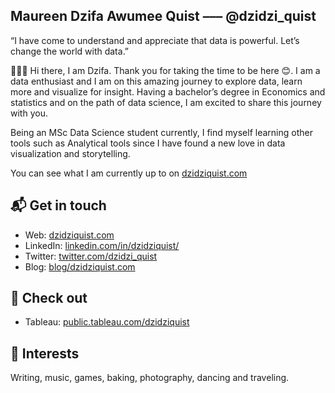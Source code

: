 
## Maureen Dzifa Awumee Quist ––– @dzidzi_quist
“I have come to understand and appreciate that data is powerful. Let’s change the world with data.”

👩🏽‍💻 Hi there, I am Dzifa. Thank you for taking the time to be here 😊. I am a data enthusiast and I am on this amazing journey to explore data, learn more and visualize for insight. Having a bachelor’s degree in Economics and statistics and on the path of data science, I am excited to share this journey with you. 

Being an MSc Data Science student currently, I find myself learning other tools such as Analytical tools since I have found a new love in data visualization and storytelling.


You can see what I am currently up to on [dzidziquist.com](https://dzidziquist.com/)

## 📬 Get in touch

- Web: [dzidziquist.com](https://dzidziquist.com/)
- LinkedIn: [linkedin.com/in/dzidziquist/](https://www.linkedin.com/in/maureen-dzifa-awumee-quist-b1498aba/)
- Twitter: [twitter.com/dzidzi_quist](https://twitter.com/dzidzi_quist)
- Blog: [blog/dzidziquist.com](https://dzidziquist/blog)


## 🔎 Check out 

- Tableau: [public.tableau.com/dzidziquist](https://public.tableau.com/profile/maureen.dzifa.awumee.quist#!/)

## 🤎 Interests

Writing, music, games, baking, photography, dancing and traveling.
<!--




Here are some ideas to get you started:

- 🔭 I’m currently working on ...
- 🌱 I’m currently learning ...
- 👯 I’m looking to collaborate on ...
- 🤔 I’m looking for help with ...
- 💬 Ask me about ...
- 📫 How to reach me: ...
- 😄 Pronouns: ...
- ⚡ Fun fact: ...
-->
